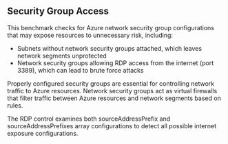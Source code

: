 ## Security Group Access

This benchmark checks for Azure network security group configurations that may expose resources to unnecessary risk, including:

- Subnets without network security groups attached, which leaves network segments unprotected
- Network security groups allowing RDP access from the internet (port 3389), which can lead to brute force attacks

Properly configured security groups are essential for controlling network traffic to Azure resources. Network security groups act as virtual firewalls that filter traffic between Azure resources and network segments based on rules.

The RDP control examines both sourceAddressPrefix and sourceAddressPrefixes array configurations to detect all possible internet exposure configurations. 